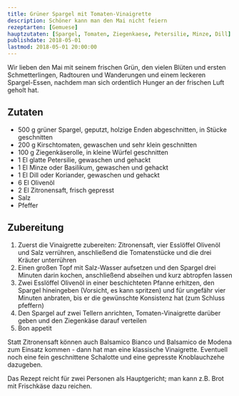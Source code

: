 ```yaml
---
title: Grüner Spargel mit Tomaten-Vinaigrette
description: Schöner kann man den Mai nicht feiern
rezeptarten: [Gemuese]
hauptzutaten: [Spargel, Tomaten, Ziegenkaese, Petersilie, Minze, Dill]
publishdate: 2018-05-01
lastmod: 2018-05-01 20:00:00
---
```


Wir lieben den Mai mit seinem frischen Grün, den vielen Blüten und ersten Schmetterlingen, Radtouren und Wanderungen und einem leckeren Spargel-Essen, nachdem man sich ordentlich Hunger an der frischen Luft geholt hat.


## Zutaten

- 500 g grüner Spargel, geputzt, holzige Enden abgeschnitten, in Stücke geschnitten
- 200 g Kirschtomaten, gewaschen und sehr klein geschnitten
- 100 g Ziegenkäserolle, in kleine Würfel geschnitten
- 1 El glatte Petersilie, gewaschen und gehackt
- 1 El Minze oder Basilikum, gewaschen und gehackt
- 1 El Dill oder Koriander, gewaschen und gehackt
- 6 El Olivenöl
- 2 El Zitronensaft, frisch gepresst
- Salz
- Pfeffer


## Zubereitung

1. Zuerst die Vinaigrette zubereiten: Zitronensaft, vier Esslöffel Olivenöl und Salz verrühren, anschließend die Tomatenstücke und die drei Kräuter unterrühren
2. Einen großen Topf mit Salz-Wasser aufsetzen und den Spargel drei Minuten darin kochen, anschließend abseihen und kurz abtropfen lassen
3. Zwei Esslöffel Olivenöl in einer beschichteten Pfanne erhitzen, den Spargel hineingeben (Vorsicht, es kann spritzen) und für ungefähr vier Minuten anbraten, bis er die gewünschte Konsistenz hat (zum Schluss pfeffern)
4. Den Spargel auf zwei Tellern anrichten, Tomaten-Vinaigrette darüber geben und den Ziegenkäse darauf verteilen
5. Bon appetit

Statt Zitronensaft können auch Balsamico Bianco und Balsamico de Modena zum Einsatz kommen - dann hat man eine klassische Vinaigrette. Eventuell noch eine fein geschnittene Schalotte und eine gepresste Knoblauchzehe dazugeben.

Das Rezept reicht für zwei Personen als Hauptgericht; man kann z.B. Brot mit Frischkäse dazu reichen.
